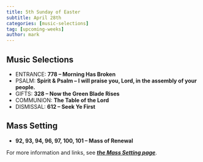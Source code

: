 ```yaml
---
title: 5th Sunday of Easter
subtitle: April 28th 
categories: [music-selections]
tag: [upcoming-weeks]
author: mark
---
```


## Music Selections

- ENTRANCE: **778 – Morning Has Broken**
- PSALM: **Spirit & Psalm – I will praise you, Lord, in the assembly of your people.**
- GIFTS: **328 – Now the Green Blade Rises**
- COMMUNION: **The Table of the Lord**
- DISMISSAL: **612 – Seek Ye First**

## Mass Setting

- **92, 93, 94, 96, 97, 100, 101 – Mass of Renewal**

For more information and links, see _**[the Mass Setting page](/mass-setting/)**_.
